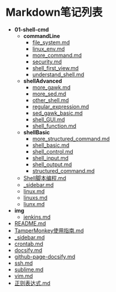# Markdown笔记列表

- **01-shell-cmd**
  - **commandLine**
    - [file_system.md](docs/software-engineering/09-tool/01-shell-cmd/commandLine/file_system.md)
    - [linux_env.md](docs/software-engineering/09-tool/01-shell-cmd/commandLine/linux_env.md)
    - [more_command.md](docs/software-engineering/09-tool/01-shell-cmd/commandLine/more_command.md)
    - [security.md](docs/software-engineering/09-tool/01-shell-cmd/commandLine/security.md)
    - [shell_first_view.md](docs/software-engineering/09-tool/01-shell-cmd/commandLine/shell_first_view.md)
    - [understand_shell.md](docs/software-engineering/09-tool/01-shell-cmd/commandLine/understand_shell.md)
  - **shellAdvanced**
    - [more_gawk.md](docs/software-engineering/09-tool/01-shell-cmd/shellAdvanced/more_gawk.md)
    - [more_sed.md](docs/software-engineering/09-tool/01-shell-cmd/shellAdvanced/more_sed.md)
    - [other_shell.md](docs/software-engineering/09-tool/01-shell-cmd/shellAdvanced/other_shell.md)
    - [regular_expression.md](docs/software-engineering/09-tool/01-shell-cmd/shellAdvanced/regular_expression.md)
    - [sed_gawk_basic.md](docs/software-engineering/09-tool/01-shell-cmd/shellAdvanced/sed_gawk_basic.md)
    - [shell_GUI.md](docs/software-engineering/09-tool/01-shell-cmd/shellAdvanced/shell_GUI.md)
    - [shell_function.md](docs/software-engineering/09-tool/01-shell-cmd/shellAdvanced/shell_function.md)
  - **shellBasic**
    - [more_structured_command.md](docs/software-engineering/09-tool/01-shell-cmd/shellBasic/more_structured_command.md)
    - [shell_basic.md](docs/software-engineering/09-tool/01-shell-cmd/shellBasic/shell_basic.md)
    - [shell_control.md](docs/software-engineering/09-tool/01-shell-cmd/shellBasic/shell_control.md)
    - [shell_input.md](docs/software-engineering/09-tool/01-shell-cmd/shellBasic/shell_input.md)
    - [shell_output.md](docs/software-engineering/09-tool/01-shell-cmd/shellBasic/shell_output.md)
    - [structured_command.md](docs/software-engineering/09-tool/01-shell-cmd/shellBasic/structured_command.md)
  - [Shell脚本编程.md](docs/software-engineering/09-tool/01-shell-cmd/Shell脚本编程.md)
  - [_sidebar.md](docs/software-engineering/09-tool/01-shell-cmd/_sidebar.md)
  - [linux.md](docs/software-engineering/09-tool/01-shell-cmd/linux.md)
  - [linuxs.md](docs/software-engineering/09-tool/01-shell-cmd/linuxs.md)
  - [liunx.md](docs/software-engineering/09-tool/01-shell-cmd/liunx.md)
- **img**
  - [jenkins.md](docs/software-engineering/09-tool/img/jenkins.md)
- [README.md](docs/software-engineering/09-tool/README.md)
- [TamperMonkey使用指南.md](docs/software-engineering/09-tool/TamperMonkey使用指南.md)
- [_sidebar.md](docs/software-engineering/09-tool/_sidebar.md)
- [crontab.md](docs/software-engineering/09-tool/crontab.md)
- [docsify.md](docs/software-engineering/09-tool/docsify.md)
- [github-page-docsify.md](docs/software-engineering/09-tool/github-page-docsify.md)
- [ssh.md](docs/software-engineering/09-tool/ssh.md)
- [sublime.md](docs/software-engineering/09-tool/sublime.md)
- [vim.md](docs/software-engineering/09-tool/vim.md)
- [正则表达式.md](docs/software-engineering/09-tool/正则表达式.md)
